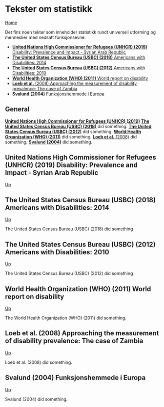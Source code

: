 # Tekster om statistikk

[Home](./README.md)

Det fins noen tekter som inneholder statistikk rundt universell utforming og mennesker med nedsatt funksjonsevne:
* [__United Nations High Commissioner for Refugees (UNHCR) (2019)__ Disability: Prevalence and Impact - Syrian Arab Republic](#united-nations-high-commissioner-for-refugees-unhcr-2019-disability-prevalence-and-impact-syrian-arab-republic)
* [__The United States Census Bureau (USBC) (2018)__ Americans with Disabilities: 2014](#the-united-states-census-bureau-usbc-2018-americans-with-disabilities-2014)
* [__The United States Census Bureau (USBC) (2012)__ Americans with Disabilities: 2010](#the-united-states-census-bureau-usbc-2012-americans-with-disabilities-2010)
* [__World Health Organization (WHO) (2011)__ World report on disability](#world-health-organization-2011-world-report-on-disability)
* [__Loeb et al.__ (2008) Approaching the measurement of disability prevalence: The case of Zambia](#loeb-et-al-2008-approaching-the-measurement-of-disability-prevalence-the-case-of-zambia)
* [__Svalund (2004)__ Funksjonshemmede i Europa](#svalund-2004-funksjonshemmede-i-europa)

## General

[__United Nations High Commissioner for Refugees (UNHCR) (2019)__](#united-nations-high-commissioner-for-refugees-unhcr-2019-disability-prevalence-and-impact-syrian-arab-republic)
[__The United States Census Bureau (USBC) (2018)__](#the-united-states-census-bureau-usbc-2018-americans-with-disabilities-2014) did something.
[__The United States Census Bureau (USBC) (2012)__](#the-united-states-census-bureau-usbc-2012-americans-with-disabilities-2010) did something.
[__World Health Organization (WHO) (2011)__](#world-health-organization-2011-world-report-on-disability) did something.
[__Loeb et al.__ (2008)](#loeb-et-al-2008-approaching-the-measurement-of-disability-prevalence-the-case-of-zambia) did something.
[__Svalund (2004)__](#svalund-2004-funksjonshemmede-i-europa) did something.

## United Nations High Commissioner for Refugees (UNHCR) (2019) Disability: Prevalence and Impact - Syrian Arab Republic 

[Up](#tekster-om-statistikk)

## The United States Census Bureau (USBC) (2018) Americans with Disabilities: 2014 

[Up](#tekster-om-statistikk)

The United States Census Bureau (USBC) (2018) did something

## The United States Census Bureau (USBC) (2012) Americans with Disabilities: 2010 

[Up](#tekster-om-statistikk)

The United States Census Bureau (USBC) (2012) did something

## World Health Organization (WHO) (2011) World report on disability 

[Up](#tekster-om-statistikk)

The World Health Organization (WHO) (2011) did something.

## Loeb et al. (2008) Approaching the measurement of disability prevalence: The case of Zambia 

[Up](#tekster-om-statistikk)

Loeb et al. (2008) did something.

## Svalund (2004) Funksjonshemmede i Europa 

[Up](#tekster-om-statistikk)

Svalund (2004) did something.
